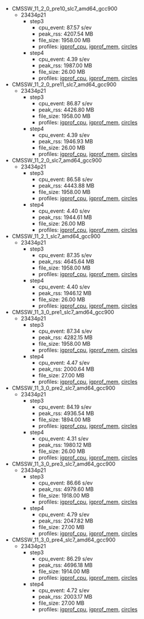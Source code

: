 - CMSSW_11_2_0_pre10_slc7_amd64_gcc900
  - 23434p21
    - step3
      - cpu_event: 87.57 s/ev
      - peak_rss: 4207.54 MB
      - file_size: 1958.00 MB
      - profiles: [igprof_cpu](https://jpata.web.cern.ch/jpata/cgi-bin/igprof-navigator/releases/11_2_0_pre10/23434.21/step3/cpu), [igprof_mem](https://jpata.web.cern.ch/jpata/cgi-bin/igprof-navigator/releases/11_2_0_pre10/23434.21/step3/mem), [circles](http://cms-reco-profiling.web.cern.ch/cms-reco-profiling/?local=false&dataset=CMSSW_11_2_0_pre10%2Fslc7_amd64_gcc900%2F23434.21%2Fstep3_circles&resource=time_real&colours=default&groups=reco_PhaseII&threshold=0)
    - step4
      - cpu_event: 4.39 s/ev
      - peak_rss: 1987.00 MB
      - file_size: 26.00 MB
      - profiles: [igprof_cpu](https://jpata.web.cern.ch/jpata/cgi-bin/igprof-navigator/releases/11_2_0_pre10/23434.21/step4/cpu), [igprof_mem](https://jpata.web.cern.ch/jpata/cgi-bin/igprof-navigator/releases/11_2_0_pre10/23434.21/step4/mem), [circles](http://cms-reco-profiling.web.cern.ch/cms-reco-profiling/?local=false&dataset=CMSSW_11_2_0_pre10%2Fslc7_amd64_gcc900%2F23434.21%2Fstep4_circles&resource=time_real&colours=default&groups=reco_PhaseII&threshold=0)
- CMSSW_11_2_0_pre11_slc7_amd64_gcc900
  - 23434p21
    - step3
      - cpu_event: 86.87 s/ev
      - peak_rss: 4426.80 MB
      - file_size: 1958.00 MB
      - profiles: [igprof_cpu](https://jpata.web.cern.ch/jpata/cgi-bin/igprof-navigator/releases/11_2_0_pre11/23434.21/step3/cpu), [igprof_mem](https://jpata.web.cern.ch/jpata/cgi-bin/igprof-navigator/releases/11_2_0_pre11/23434.21/step3/mem), [circles](http://cms-reco-profiling.web.cern.ch/cms-reco-profiling/?local=false&dataset=CMSSW_11_2_0_pre11%2Fslc7_amd64_gcc900%2F23434.21%2Fstep3_circles&resource=time_real&colours=default&groups=reco_PhaseII&threshold=0)
    - step4
      - cpu_event: 4.39 s/ev
      - peak_rss: 1946.93 MB
      - file_size: 26.00 MB
      - profiles: [igprof_cpu](https://jpata.web.cern.ch/jpata/cgi-bin/igprof-navigator/releases/11_2_0_pre11/23434.21/step4/cpu), [igprof_mem](https://jpata.web.cern.ch/jpata/cgi-bin/igprof-navigator/releases/11_2_0_pre11/23434.21/step4/mem), [circles](http://cms-reco-profiling.web.cern.ch/cms-reco-profiling/?local=false&dataset=CMSSW_11_2_0_pre11%2Fslc7_amd64_gcc900%2F23434.21%2Fstep4_circles&resource=time_real&colours=default&groups=reco_PhaseII&threshold=0)
- CMSSW_11_2_0_slc7_amd64_gcc900
  - 23434p21
    - step3
      - cpu_event: 86.58 s/ev
      - peak_rss: 4443.88 MB
      - file_size: 1958.00 MB
      - profiles: [igprof_cpu](https://jpata.web.cern.ch/jpata/cgi-bin/igprof-navigator/releases/11_2_0/23434.21/step3/cpu), [igprof_mem](https://jpata.web.cern.ch/jpata/cgi-bin/igprof-navigator/releases/11_2_0/23434.21/step3/mem), [circles](http://cms-reco-profiling.web.cern.ch/cms-reco-profiling/?local=false&dataset=CMSSW_11_2_0%2Fslc7_amd64_gcc900%2F23434.21%2Fstep3_circles&resource=time_real&colours=default&groups=reco_PhaseII&threshold=0)
    - step4
      - cpu_event: 4.40 s/ev
      - peak_rss: 1944.61 MB
      - file_size: 26.00 MB
      - profiles: [igprof_cpu](https://jpata.web.cern.ch/jpata/cgi-bin/igprof-navigator/releases/11_2_0/23434.21/step4/cpu), [igprof_mem](https://jpata.web.cern.ch/jpata/cgi-bin/igprof-navigator/releases/11_2_0/23434.21/step4/mem), [circles](http://cms-reco-profiling.web.cern.ch/cms-reco-profiling/?local=false&dataset=CMSSW_11_2_0%2Fslc7_amd64_gcc900%2F23434.21%2Fstep4_circles&resource=time_real&colours=default&groups=reco_PhaseII&threshold=0)
- CMSSW_11_2_1_slc7_amd64_gcc900
  - 23434p21
    - step3
      - cpu_event: 87.35 s/ev
      - peak_rss: 4645.64 MB
      - file_size: 1958.00 MB
      - profiles: [igprof_cpu](https://jpata.web.cern.ch/jpata/cgi-bin/igprof-navigator/releases/11_2_1/23434.21/step3/cpu), [igprof_mem](https://jpata.web.cern.ch/jpata/cgi-bin/igprof-navigator/releases/11_2_1/23434.21/step3/mem), [circles](http://cms-reco-profiling.web.cern.ch/cms-reco-profiling/?local=false&dataset=CMSSW_11_2_1%2Fslc7_amd64_gcc900%2F23434.21%2Fstep3_circles&resource=time_real&colours=default&groups=reco_PhaseII&threshold=0)
    - step4
      - cpu_event: 4.40 s/ev
      - peak_rss: 1946.12 MB
      - file_size: 26.00 MB
      - profiles: [igprof_cpu](https://jpata.web.cern.ch/jpata/cgi-bin/igprof-navigator/releases/11_2_1/23434.21/step4/cpu), [igprof_mem](https://jpata.web.cern.ch/jpata/cgi-bin/igprof-navigator/releases/11_2_1/23434.21/step4/mem), [circles](http://cms-reco-profiling.web.cern.ch/cms-reco-profiling/?local=false&dataset=CMSSW_11_2_1%2Fslc7_amd64_gcc900%2F23434.21%2Fstep4_circles&resource=time_real&colours=default&groups=reco_PhaseII&threshold=0)
- CMSSW_11_3_0_pre1_slc7_amd64_gcc900
  - 23434p21
    - step3
      - cpu_event: 87.34 s/ev
      - peak_rss: 4282.15 MB
      - file_size: 1958.00 MB
      - profiles: [igprof_cpu](https://jpata.web.cern.ch/jpata/cgi-bin/igprof-navigator/releases/11_3_0_pre1/23434.21/step3/cpu), [igprof_mem](https://jpata.web.cern.ch/jpata/cgi-bin/igprof-navigator/releases/11_3_0_pre1/23434.21/step3/mem), [circles](http://cms-reco-profiling.web.cern.ch/cms-reco-profiling/?local=false&dataset=CMSSW_11_3_0_pre1%2Fslc7_amd64_gcc900%2F23434.21%2Fstep3_circles&resource=time_real&colours=default&groups=reco_PhaseII&threshold=0)
    - step4
      - cpu_event: 4.47 s/ev
      - peak_rss: 2000.64 MB
      - file_size: 27.00 MB
      - profiles: [igprof_cpu](https://jpata.web.cern.ch/jpata/cgi-bin/igprof-navigator/releases/11_3_0_pre1/23434.21/step4/cpu), [igprof_mem](https://jpata.web.cern.ch/jpata/cgi-bin/igprof-navigator/releases/11_3_0_pre1/23434.21/step4/mem), [circles](http://cms-reco-profiling.web.cern.ch/cms-reco-profiling/?local=false&dataset=CMSSW_11_3_0_pre1%2Fslc7_amd64_gcc900%2F23434.21%2Fstep4_circles&resource=time_real&colours=default&groups=reco_PhaseII&threshold=0)
- CMSSW_11_3_0_pre2_slc7_amd64_gcc900
  - 23434p21
    - step3
      - cpu_event: 84.19 s/ev
      - peak_rss: 4936.54 MB
      - file_size: 1894.00 MB
      - profiles: [igprof_cpu](https://jpata.web.cern.ch/jpata/cgi-bin/igprof-navigator/releases/11_3_0_pre2/23434.21/step3/cpu), [igprof_mem](https://jpata.web.cern.ch/jpata/cgi-bin/igprof-navigator/releases/11_3_0_pre2/23434.21/step3/mem), [circles](http://cms-reco-profiling.web.cern.ch/cms-reco-profiling/?local=false&dataset=CMSSW_11_3_0_pre2%2Fslc7_amd64_gcc900%2F23434.21%2Fstep3_circles&resource=time_real&colours=default&groups=reco_PhaseII&threshold=0)
    - step4
      - cpu_event: 4.31 s/ev
      - peak_rss: 1980.12 MB
      - file_size: 26.00 MB
      - profiles: [igprof_cpu](https://jpata.web.cern.ch/jpata/cgi-bin/igprof-navigator/releases/11_3_0_pre2/23434.21/step4/cpu), [igprof_mem](https://jpata.web.cern.ch/jpata/cgi-bin/igprof-navigator/releases/11_3_0_pre2/23434.21/step4/mem), [circles](http://cms-reco-profiling.web.cern.ch/cms-reco-profiling/?local=false&dataset=CMSSW_11_3_0_pre2%2Fslc7_amd64_gcc900%2F23434.21%2Fstep4_circles&resource=time_real&colours=default&groups=reco_PhaseII&threshold=0)
- CMSSW_11_3_0_pre3_slc7_amd64_gcc900
  - 23434p21
    - step3
      - cpu_event: 86.66 s/ev
      - peak_rss: 4979.60 MB
      - file_size: 1918.00 MB
      - profiles: [igprof_cpu](https://jpata.web.cern.ch/jpata/cgi-bin/igprof-navigator/releases/11_3_0_pre3/23434.21/step3/cpu), [igprof_mem](https://jpata.web.cern.ch/jpata/cgi-bin/igprof-navigator/releases/11_3_0_pre3/23434.21/step3/mem), [circles](http://cms-reco-profiling.web.cern.ch/cms-reco-profiling/?local=false&dataset=CMSSW_11_3_0_pre3%2Fslc7_amd64_gcc900%2F23434.21%2Fstep3_circles&resource=time_real&colours=default&groups=reco_PhaseII&threshold=0)
    - step4
      - cpu_event: 4.79 s/ev
      - peak_rss: 2047.82 MB
      - file_size: 27.00 MB
      - profiles: [igprof_cpu](https://jpata.web.cern.ch/jpata/cgi-bin/igprof-navigator/releases/11_3_0_pre3/23434.21/step4/cpu), [igprof_mem](https://jpata.web.cern.ch/jpata/cgi-bin/igprof-navigator/releases/11_3_0_pre3/23434.21/step4/mem), [circles](http://cms-reco-profiling.web.cern.ch/cms-reco-profiling/?local=false&dataset=CMSSW_11_3_0_pre3%2Fslc7_amd64_gcc900%2F23434.21%2Fstep4_circles&resource=time_real&colours=default&groups=reco_PhaseII&threshold=0)
- CMSSW_11_3_0_pre4_slc7_amd64_gcc900
  - 23434p21
    - step3
      - cpu_event: 86.29 s/ev
      - peak_rss: 4696.18 MB
      - file_size: 1914.00 MB
      - profiles: [igprof_cpu](https://jpata.web.cern.ch/jpata/cgi-bin/igprof-navigator/releases/11_3_0_pre4/23434.21/step3/cpu), [igprof_mem](https://jpata.web.cern.ch/jpata/cgi-bin/igprof-navigator/releases/11_3_0_pre4/23434.21/step3/mem), [circles](http://cms-reco-profiling.web.cern.ch/cms-reco-profiling/?local=false&dataset=CMSSW_11_3_0_pre4%2Fslc7_amd64_gcc900%2F23434.21%2Fstep3_circles&resource=time_real&colours=default&groups=reco_PhaseII&threshold=0)
    - step4
      - cpu_event: 4.72 s/ev
      - peak_rss: 2003.17 MB
      - file_size: 27.00 MB
      - profiles: [igprof_cpu](https://jpata.web.cern.ch/jpata/cgi-bin/igprof-navigator/releases/11_3_0_pre4/23434.21/step4/cpu), [igprof_mem](https://jpata.web.cern.ch/jpata/cgi-bin/igprof-navigator/releases/11_3_0_pre4/23434.21/step4/mem), [circles](http://cms-reco-profiling.web.cern.ch/cms-reco-profiling/?local=false&dataset=CMSSW_11_3_0_pre4%2Fslc7_amd64_gcc900%2F23434.21%2Fstep4_circles&resource=time_real&colours=default&groups=reco_PhaseII&threshold=0)
